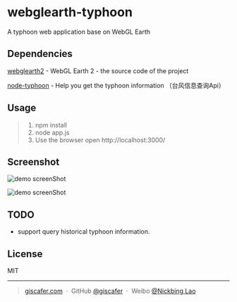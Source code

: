 # webglearth-typhoon

A typhoon web application base on WebGL Earth

## Dependencies 

[webglearth2](https://github.com/webglearth/webglearth2) - WebGL Earth 2 - the source code of the project

[node-typhoon](https://github.com/giscafer/node-typhoon) - Help you get the typhoon information （台风信息查询Api）

## Usage

> 1. npm install
> 2. node app.js
> 3. Use the browser open http://localhost:3000/

## Screenshot

![demo screenShot](https://raw.githubusercontent.com/viseye/webglearth-typhoon/master/public/images/screenshot.png)

![demo screenShot](https://raw.githubusercontent.com/viseye/webglearth-typhoon/master/public/images/show-compact2.gif)

## TODO

* support query historical typhoon information.

## License

MIT

---

> [giscafer.com](http://giscafer.com) &nbsp;&middot;&nbsp;
> GitHub [@giscafer](https://github.com/giscafer) &nbsp;&middot;&nbsp;
> Weibo [@Nickbing Lao](https://weibo.com/laohoubin)
